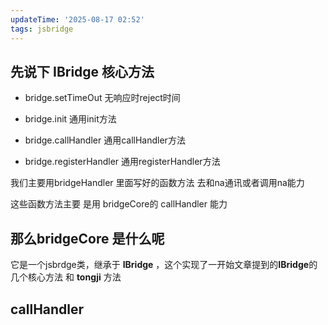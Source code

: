 ```yaml
---
updateTime: '2025-08-17 02:52'
tags: jsbridge
---
```




## 先说下 **IBridge** 核心方法

- bridge.setTimeOut
    无响应时reject时间

- bridge.init
    通用init方法

- bridge.callHandler
    通用callHandler方法

- bridge.registerHandler
    通用registerHandler方法



我们主要用bridgeHandler 里面写好的函数方法  去和na通讯或者调用na能力



这些函数方法主要 是用 bridgeCore的 callHandler 能力



## 那么bridgeCore 是什么呢

它是一个jsbrdge类，继承于 **IBridge** ，这个实现了一开始文章提到的**IBridge**的几个核心方法 和 **tongji**  方法



## callHandler



